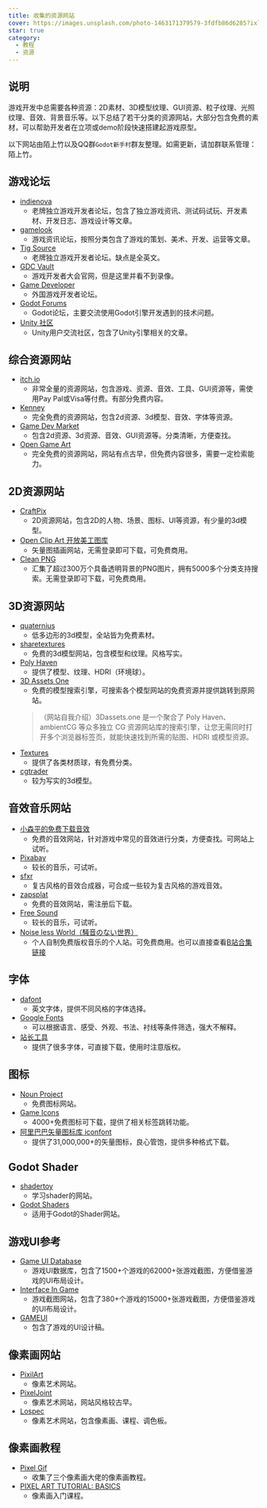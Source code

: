 ```yaml
---
title: 收集的资源网站
cover: https://images.unsplash.com/photo-1463171379579-3fdfb86d6285?ixlib=rb-4.1.0&ixid=M3wxMjA3fDB8MHxwaG90by1wYWdlfHx8fGVufDB8fHx8fA%3D%3D&auto=format&fit=crop&q=80&w=1740
star: true
category:
  - 教程
  - 资源
---
```


## 说明
游戏开发中总需要各种资源：2D素材、3D模型纹理、GUI资源、粒子纹理、光照纹理、音效、背景音乐等。以下总结了若干分类的资源网站，大部分包含免费的素材，可以帮助开发者在立项或demo阶段快速搭建起游戏原型。

以下网站由陌上竹以及QQ群`Godot新手村`群友整理。如需更新，请加群联系管理：陌上竹。

## 游戏论坛
- [indienova](https://indienova.com/)
  - 老牌独立游戏开发者论坛，包含了独立游戏资讯、测试码试玩、开发素材、开发日志、游戏设计等文章。
- [gamelook](http://www.gamelook.com.cn/tag/sensor-tower/)
  - 游戏资讯论坛，按照分类包含了游戏的策划、美术、开发、运营等文章。
- [Tig Source](https://www.tigsource.com/)
  - 老牌独立游戏开发者论坛。缺点是全英文。
- [GDC Vault](https://gdcvault.com/)
  - 游戏开发者大会官网，但是这里并看不到录像。
- [Game Developer](https://www.gamedeveloper.com/)
  - 外国游戏开发者论坛。
- [Godot Forums](https://godotforums.org/)
  - Godot论坛，主要交流使用Godot引擎开发遇到的技术问题。
- [Unity 社区](https://developer.unity.cn/)
  - Unity用户交流社区，包含了Unity引擎相关的文章。

## 综合资源网站 
- [itch.io](https://itch.io/)
  - 非常全量的资源网站，包含游戏、资源、音效、工具、GUI资源等，需使用Pay Pal或Visa等付费。有部分免费内容。
- [Kenney](https://www.kenney.nl/)
  - 完全免费的资源网站，包含2d资源、3d模型、音效、字体等资源。
- [Game Dev Market](https://www.gamedevmarket.net/)
  - 包含2d资源、3d资源、音效、GUI资源等。分类清晰，方便查找。
- [Open Game Art](https://opengameart.org/)
  - 完全免费的资源网站，网站有点古早，但免费内容很多，需要一定检索能力。

## 2D资源网站 
- [CraftPix](https://craftpix.net/)
  - 2D资源网站，包含2D的人物、场景、图标、UI等资源，有少量的3d模型。
- [Open Clip Art 开放美工图库](https://openclipart.org/)
  - 矢量图插画网站，无需登录即可下载，可免费商用。
- [Clean PNG](https://www.cleanpng.com/)
  - 汇集了超过300万个具备透明背景的PNG图片，拥有5000多个分类支持搜索。无需登录即可下载，可免费商用。

## 3D资源网站
- [quaternius](https://quaternius.com/)
  - 低多边形的3d模型，全站皆为免费素材。
- [sharetextures](https://www.sharetextures.com/)
  - 免费的3d模型网站，包含模型和纹理。风格写实。
- [Poly Haven](https://polyhaven.com/)
  - 提供了模型、纹理、HDRI（环境球）。
- [3D Assets One](https://3dassets.one/?q=&sort=popular)
  - 免费的模型搜索引擎，可搜索各个模型网站的免费资源并提供跳转到原网站。
  > （网站自我介绍）3Dassets.one 是一个聚合了 Poly Haven、ambientCG 等众多独立 CG 资源网站库的搜索引擎，让您无需同时打开多个浏览器标签页，就能快速找到所需的贴图、HDRI 或模型资源。
- [Textures](https://www.textures.com/)
  - 提供了各类材质球，有免费分类。
- [cgtrader](https://www.cgtrader.com/welcome)
  - 较为写实的3d模型。

## 音效音乐网站 
- [小森平的免费下载音效](https://taira-komori.net/freesoundcn.html)
  - 免费的音效网站，针对游戏中常见的音效进行分类，方便查找。可网站上试听。
- [Pixabay](https://pixabay.com/music/)
  - 较长的音乐，可试听。
- [sfxr](https://sfxr.me/)
  - 复古风格的音效合成器，可合成一些较为复古风格的游戏音效。
- [zapsplat](https://www.zapsplat.com/sound-effect-categories/)
  - 免费的音效网站，需注册后下载。
- [Free Sound](https://freesound.org/)
  - 较长的音乐，可试听。
- [Noise less World（騒音のない世界）](https://noiselessworld.net/)
  - 个人自制免费版权音乐的个人站。可免费商用。也可以直接查看[B站合集链接](https://www.bilibili.com/video/BV1AHwAeVEfN)

## 字体 
- [dafont](https://www.dafont.com/)
  - 英文字体，提供不同风格的字体选择。
- [Google Fonts](https://fonts.google.com/)
  - 可以根据语言、感受、外观、书法、衬线等条件筛选，强大不解释。
- [站长工具](https://font.chinaz.com/font_gongju.html)
  - 提供了很多字体，可直接下载，使用时注意版权。

## 图标
- [Noun Project](https://thenounproject.com/)
  - 免费图标网站。
- [Game Icons](https://game-icons.net/)
  - 4000+免费图标可下载，提供了相关标签跳转功能。
- [阿里巴巴矢量图标库 iconfont](https://www.iconfont.cn/)
  - 提供了31,000,000+的矢量图标，良心管饱，提供多种格式下载。

## Godot Shader
- [shadertoy](https://www.shadertoy.com/)
  - 学习shader的网站。
- [Godot Shaders](https://godotshaders.com/)
  - 适用于Godot的Shader网站。

## 游戏UI参考
- [Game UI Database](https://www.gameuidatabase.com/)
  - 游戏UI数据库，包含了1500+个游戏的62000+张游戏截图，方便借鉴游戏的UI布局设计。
- [Interface In Game](https://interfaceingame.com/games/)
  - 游戏截图网站，包含了380+个游戏的15000+张游戏截图，方便借鉴游戏的UI布局设计。
- [GAMEUI](https://www.gameui.net/)
  - 包含了游戏的UI设计稿。

## 像素画网站
- [PixilArt](https://www.pixilart.com/)
  - 像素艺术网站。
- [PixelJoint](https://pixeljoint.com/)
  - 像素艺术网站，网站风格较古早。
- [Lospec](https://lospec.com/)
  - 像素艺术网站，包含像素画、课程、调色板。

## 像素画教程
- [Pixel Gif](http://pixelgif.cn/)
  - 收集了三个像素画大佬的像素画教程。
- [PIXEL ART TUTORIAL: BASICS](https://derekyu.com/makegames/pixelart.html)
  - 像素画入门课程。
